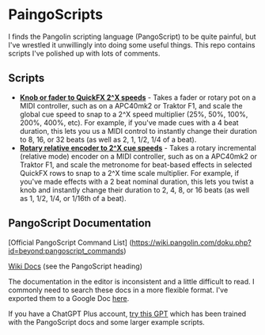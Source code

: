 # PaingoScripts

I finds the Pangolin scripting language (PangoScript) to be quite painful, but I've wrestled it unwillingly into doing some useful things. This repo contains scripts I've polished up with lots of comments.

## Scripts

* **[Knob or fader to QuickFX 2^X speeds](scripts/Knob%20or%20fader%20to%20QuickFX%202%5EX%20speeds.BeyondCode)** - Takes a fader or rotary pot on a MIDI controller, such as on a APC40mk2 or Traktor F1, and scale the global cue speed to snap to a 2^X speed multiplier (25%, 50%, 100%, 200%, 400%, etc). For example, if you've made cues with a 4 beat duration, this lets you us a MIDI control to instantly change their duration to 8, 16, or 32 beats (as well as 2, 1, 1/2, 1/4 of a beat).
* **[Rotary relative encoder to 2^X cue speeds](scripts/Rotary%20relative%20encoder%20to%202%5EX%20cue%20speeds.BeyondCode)** - Takes a rotary incremental (relative mode) encoder on a MIDI controller, such as on a APC40mk2 or Traktor F1, and scale the metronome for beat-based effects in selected QuickFX rows to snap to a 2^X time scale multiplier. For example, if you've made effects with a 2 beat nominal duration, this lets you twist a knob and instantly change their duration to 2, 4, 8, or 16 beats (as well as 1, 1/2, 1/4, or 1/16th of a beat).

## PangoScript Documentation

[Official PangoScript Command List] (https://wiki.pangolin.com/doku.php?id=beyond:pangoscript_commands)

[Wiki Docs](https://wiki.pangolin.com/doku.php?id=beyond:pangoscript_commands) (see the PangoScript heading)

The documentation in the editor is inconsistent and a little difficult to read. I commonly need to search these docs in a more flexible format. I've exported them to a Google Doc [here](https://docs.google.com/document/d/1z5e5lyS2LXS5ih7t-NOKsidoieMEVjgoa71GHQ82yeY/edit).

If you have a ChatGPT Plus account, [try this GPT](https://chat.openai.com/g/g-UmZr51iip-paingoscript-helper) which has been trained with the PangoScript docs and some larger example scripts.
